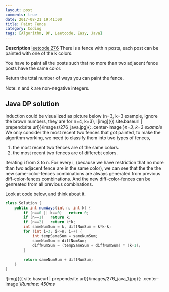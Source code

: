 ```yaml
---
layout: post
comments: true
date: 2017-08-21 19:41:00
title: Paint Fence
category: Coding
tags: [Algorithm, DP, Leetcode, Easy, Java]
---
```


**Description**
[leetcode 276](https://leetcode.com/problems/paint-fence/description/)
There is a fence with n posts, each post can be painted with one of the k colors.

You have to paint all the posts such that no more than two adjacent fence posts have the same color.

Return the total number of ways you can paint the fence.

Note:
n and k are non-negative integers.

## Java DP solution
Induction could be visualized as picture below (n=3, k=3 example, ignore the brown numbers, they are for n=4, k=3),
![img]({{ site.baseurl | prepend:site.url}}/images/276_java.jpg){: .center-image }*n=3, k=3 example*
We only consider the most recent two fences that got painted, to make the algorithm working, we need to classify them into two types of fences,
1. the most recent two fences are of the same colors.
2. the most recent two fences are of differebt colors.

Iterating i from 3 to n. For every i, (because we have restriction that no more than two adjacent fence are in the same color), we can see that the the the new same-color-fences combinations are always generated from previous diff-color-fences combinations.
And the new diff-color-fences can be genreated from all previous combinations.

Look at code below, and think about it.
```java
class Solution {
    public int numWays(int n, int k) {
        if (n==0 || k==0)   return 0;
        if (n==1)   return k;
        if (n==2)   return k*k;
        int sameNumSum = k, diffNumSum = k*k-k;
        for (int i=3; i<=n; i++) {
            int tempSameSum = sameNumSum;
            sameNumSum = diffNumSum;
            diffNumSum = (tempSameSum + diffNumSum) * (k-1);
        }
        
        return sameNumSum + diffNumSum;
    }
}
```
![img]({{ site.baseurl | prepend:site.url}}/images/276_java_1.jpg){: .center-image }*Runtime: 450ms*

